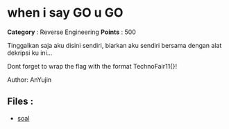 # when i say GO u GO

**Category** : Reverse Engineering
**Points** : 500

Tinggalkan saja aku disini sendiri, biarkan aku sendiri bersama dengan alat dekripsi ku ini...

Dont forget to wrap the flag with the format TechnoFair11{}!

Author: AnYujin

## Files : 
 - [soal](./soal)



